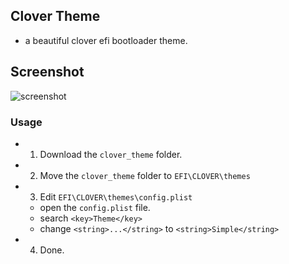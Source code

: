 ## Clover Theme
* a beautiful clover efi bootloader theme.

## Screenshot
![screenshot](https://github.com/burpsuite/clover_theme/raw/master/screenshot.png)

### Usage
* 1. Download the `clover_theme` folder.
* 2. Move the `clover_theme` folder to `EFI\CLOVER\themes`
* 3. Edit `EFI\CLOVER\themes\config.plist`
    * open the `config.plist` file.
    * search `<key>Theme</key>`
    * change `<string>...</string>` to `<string>Simple</string>`
* 4. Done.
